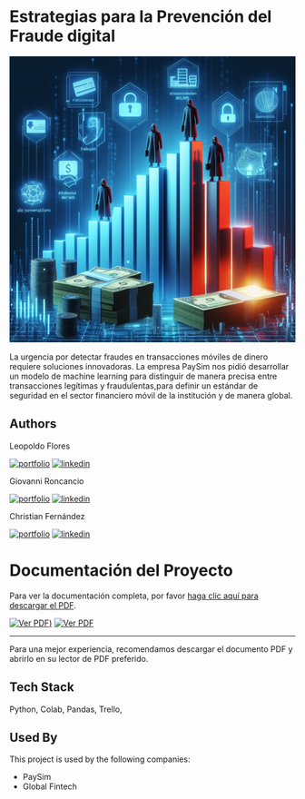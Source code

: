 
# Estrategias para la Prevención del Fraude digital

![Logo](./img/img8.jpeg)



La urgencia por detectar fraudes en transacciones móviles de dinero requiere soluciones innovadoras.
 La empresa PaySim nos pidió desarrollar un modelo de machine learning para distinguir de manera precisa entre transacciones legítimas y fraudulentas,para definir un estándar de seguridad en el sector financiero móvil de la institución y de manera global.

## Authors



Leopoldo Flores

[![portfolio](https://img.shields.io/badge/my_portfolio-000?style=for-the-badge&logo=ko-fi&logoColor=white)](https://github.com/LeopoldoGitHub)
[![linkedin](https://img.shields.io/badge/linkedin-0A66C2?style=for-the-badge&logo=linkedin&logoColor=white)](https://www.linkedin.com/in/leopoldofloresc/)

Giovanni Roncancio

[![portfolio](https://img.shields.io/badge/my_portfolio-000?style=for-the-badge&logo=ko-fi&logoColor=white)](https://github.com/giolml)
[![linkedin](https://img.shields.io/badge/linkedin-0A66C2?style=for-the-badge&logo=linkedin&logoColor=white)](https://www.linkedin.com/in/giovanni-roncancio-9090b378/)

Christian Fernández

[![portfolio](https://img.shields.io/badge/my_portfolio-000?style=for-the-badge&logo=ko-fi&logoColor=white)](https://github.com/Xavieroc93)
[![linkedin](https://img.shields.io/badge/linkedin-0A66C2?style=for-the-badge&logo=linkedin&logoColor=white)](https://www.linkedin.com/in/javier-fernandez-fraud-analyst/)


# Documentación del Proyecto

Para ver la documentación completa, por favor [haga clic aquí para descargar el PDF](https://github.com/LeopoldoGitHub/Financial_Fraud_Detection_10BCX/blob/main/Financial%20Fraud%20Detection%20G10.pdf).

[![Ver PDF](https://github.com/LeopoldoGitHub/Financial_Fraud_Detection_10BCX/blob/main/img/caratula.png))](https://github.com/LeopoldoGitHub/Financial_Fraud_Detection_10BCX/blob/main/Financial%20Fraud%20Detection%20G10.pdf)
[![Ver PDF](https://github.com/LeopoldoGitHub/Financial_Fraud_Detection_10BCX/blob/main/img/caratula.png)](https://github.com/LeopoldoGitHub/Financial_Fraud_Detection_10BCX/blob/main/Financial%20Fraud%20Detection%20G10.pdf)

---

Para una mejor experiencia, recomendamos descargar el documento PDF y abrirlo en su lector de PDF preferido.

## Tech Stack

Python, Colab, Pandas, Trello, 



## Used By

This project is used by the following companies:

- PaySim
- Global Fintech

